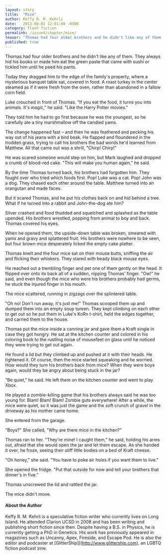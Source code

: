 ```yaml
---
layout: story
title:  "Mice"
author: Keffy R. M. Kehrli
date:   2013-08-01 12:01:00 -0500
category: flash fiction
permalink: /issue4/chapter/mice/
teaser: "Thomas had four older brothers and he didn't like any of them. They always hid his books or made him eat the green paste that came with sushi or tickled him until he peed his pants."
published: true
---
```


Thomas had four older brothers and he didn't like any of them. They always hid his books or made him eat the green paste that came with sushi or tickled him until he peed his pants.

Today they dragged him to the edge of the family's property, where a mysterious banquet table sat, covered in food. A roast turkey in the center steamed as if it were fresh from the oven, rather than abandoned in a fallow corn field.

Luke crouched in front of Thomas. "If you eat the food, it turns you into animals. It's magic," he said. "Like the Harry Potter movies."

They told him he had to go first because he was the youngest, so he carefully ate a tiny marshmallow off the candied yams.

The change happened fast – and then he was feathered and pecking his way out of his jeans with a bird beak. He flapped and floundered in the trodden grass, trying to call his brothers the bad words he'd learned from Matthew. All that came out was a shrill, "Chirp! Chirp!"

He was scared someone would step on him, but Mark laughed and dropped a crumb of blood-red cake. "This will make you human again," he said.

By the time Thomas turned back, his brothers had forgotten him. They fought over who tried which foods first. Pop! Luke was a cat. Pop! John was a dog. They chased each other around the table. Matthew turned into an orangutan and made faces.

But it scared Thomas, and he put his clothes back on and hid behind a tree.  What if he turned into a rabbit and John-the-dog ate him?

Silver crashed and food thudded and squelched and splashed as the table upended. His brothers wrestled, popping from animal to boy and back. Thomas covered his eyes.

When he opened them, the upside-down table was broken, smeared with yams and gravy and splattered fruit. His brothers were nowhere to be seen, but four brown mice desperately licked the empty cake platter.

Thomas knelt and the four mice sat on their mouse butts, sniffing the air and flicking their whiskers. They stared with beady black mouse eyes.

He reached out a trembling finger and pet one of them gently on the head. It flipped over onto its back all of a sudden, nipping Thomas' finger. "Ow!" he said, and even though the mice who were his brothers probably had germs, he stuck the injured finger in his mouth.

The mice scattered, running in zigzags over the splintered table.

"Oh no! Don't run away, it's just me!" Thomas scooped them up and dumped them into an empty soup tureen. They kept climbing on each other to get out so he put them in Luke's KoRn t-shirt, held the edges together, and carried them to the house.

Thomas put the mice inside a canning jar and gave them a Kraft single in case they got hungry. He sat at the kitchen counter and colored in his coloring book to the rustling noise of mousefeet on glass until he noticed they were trying to get out again.

He found a lid but they climbed up and pushed at it with their heads. He tightened it. Of course, then the mice started squeaking and he worried. How would they turn his brothers back from mice? When they were boys again, would they be angry about being stuck in the jar?

"Be quiet," he said. He left them on the kitchen counter and went to play Xbox.

He played a zombie-killing game that his brothers always said he was too young for. Blam! Blam! Blam! Zombie guts everywhere! After a while, the mice were quiet, so it was just the game and the soft crunch of gravel in the driveway as his mother came home.

She entered from the garage.

"Boys?" She called, "Why are there mice in the kitchen?"

Thomas ran to her. "They're mine! I caught them," he said, holding his arms out, afraid that she would open the jar and let them escape. As she handed it over, he froze, seeing their stiff little bodies on a bed of Kraft cheese.

"Oh honey," she said. "You have to poke air holes if you want them to live."

She opened the fridge. "Put that outside for now and tell your brothers that dinner's in five."

Thomas unscrewed the lid and rattled the jar.

The mice didn't move.

#### About the Author

Keffy R. M. Kehrli is a speculative fiction writer who currently lives on Long Island. He attended Clarion UCSD in 2008 and has been writing and publishing short fiction since then. Despite having a B.S. in Physics, he is currently getting a PhD in Genetics. His work has previously appeared in magazines such as Uncanny, Apex, Fireside, and Escape Pod. He is also the editor and podcaster at [GlitterShip][(http://www.glittership.com), an LGBTQ fiction podcast zine.

